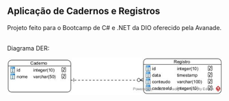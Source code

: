 ## Aplicação de Cadernos e Registros

Projeto feito para o Bootcamp de C# e .NET da DIO oferecido pela Avanade.
<br>
<br>

Diagrama DER:

![alt text](https://github.com/Moiseszs/cadernos-app-dotnet/blob/main/diagrama-der.jpg)
